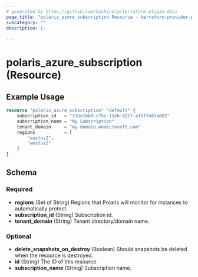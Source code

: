 ```yaml
---
# generated by https://github.com/hashicorp/terraform-plugin-docs
page_title: "polaris_azure_subscription Resource - terraform-provider-polaris"
subcategory: ""
description: |-
  
---
```


# polaris_azure_subscription (Resource)



## Example Usage

```terraform
resource "polaris_azure_subscription" "default" {
    subscription_id   = "31be1bb0-c76c-11eb-9217-afdffe83a002"
    subscription_name = "My Subscription"
    tenant_domain     = "my-domain.onmicrosoft.com"
    regions           = [
        "eastus2",
        "westus2"
    ]
}
```

<!-- schema generated by tfplugindocs -->
## Schema

### Required

- **regions** (Set of String) Regions that Polaris will monitor for instances to automatically protect.
- **subscription_id** (String) Subscription id.
- **tenant_domain** (String) Tenant directory/domain name.

### Optional

- **delete_snapshots_on_destroy** (Boolean) Should snapshots be deleted when the resource is destroyed.
- **id** (String) The ID of this resource.
- **subscription_name** (String) Subscription name.


